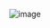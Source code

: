 ![image](https://user-images.githubusercontent.com/98788987/186775817-999e4e14-bf6f-4235-a382-fae93d96069e.png)
